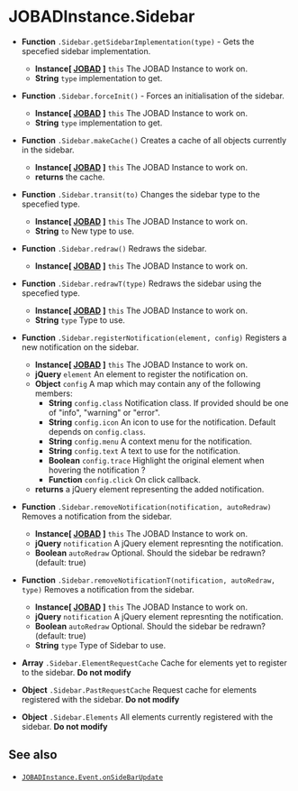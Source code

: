 # JOBADInstance.Sidebar

* **Function** `.Sidebar.getSidebarImplementation(type)` - Gets the specefied sidebar implementation. 
	* **Instance[ [JOBAD](../JOBADInstance/index.md) ]** `this` The JOBAD Instance to work on. 
	* **String** `type` implementation to get. 

* **Function** `.Sidebar.forceInit()` - Forces an initialisation of the sidebar. 
	* **Instance[ [JOBAD](../JOBADInstance/index.md) ]** `this` The JOBAD Instance to work on. 
	* **String** `type` implementation to get. 

* **Function** `.Sidebar.makeCache()` Creates a cache of all objects currently in the sidebar. 
	* **Instance[ [JOBAD](../JOBADInstance/index.md) ]** `this` The JOBAD Instance to work on. 
	* **returns** the cache. 

* **Function** `.Sidebar.transit(to)` Changes the sidebar type to the specefied type. 
	* **Instance[ [JOBAD](../JOBADInstance/index.md) ]** `this` The JOBAD Instance to work on. 
	* **String** `to` New type to use. 

* **Function** `.Sidebar.redraw()` Redraws the sidebar. 
	* **Instance[ [JOBAD](../JOBADInstance/index.md) ]** `this` The JOBAD Instance to work on. 

* **Function** `.Sidebar.redrawT(type)` Redraws the sidebar using the specefied type. 
	* **Instance[ [JOBAD](../JOBADInstance/index.md) ]** `this` The JOBAD Instance to work on. 
	* **String** `type` Type to use. 

* **Function** `.Sidebar.registerNotification(element, config)` Registers a new notification on the sidebar. 
	* **Instance[ [JOBAD](../JOBADInstance/index.md) ]** `this` The JOBAD Instance to work on. 
	* **jQuery** `element` An element to register the notification on. 
	* **Object** `config` A map which may contain any of the following members: 
		* **String** `config.class` Notification class. If provided should be one of "info", "warning" or "error". 
		* **String** `config.icon` An icon to use for the notification. Default depends on `config.class`. 
		* **String** `config.menu` A context menu for the notification. 
		* **String** `config.text` A text to use for the notification. 
		* **Boolean** `config.trace` Highlight the original element when hovering the notification ? 
		* **Function** `config.click` On click callback. 
	* **returns** a jQuery element representing the added notification. 

* **Function** `.Sidebar.removeNotification(notification, autoRedraw)` Removes a notification from the sidebar. 
	* **Instance[ [JOBAD](../JOBADInstance/index.md) ]** `this` The JOBAD Instance to work on. 
	* **jQuery** `notification` A jQuery element represnting the notification. 
	* **Boolean** `autoRedraw` Optional. Should the sidebar be redrawn? (default: true)

* **Function** `.Sidebar.removeNotificationT(notification, autoRedraw, type)` Removes a notification from the sidebar. 
	* **Instance[ [JOBAD](../JOBADInstance/index.md) ]** `this` The JOBAD Instance to work on. 
	* **jQuery** `notification` A jQuery element represnting the notification. 
	* **Boolean** `autoRedraw` Optional. Should the sidebar be redrawn? (default: true)
	* **String** `type` Type of Sidebar to use. 


* **Array** `.Sidebar.ElementRequestCache` Cache for elements yet to register to the sidebar. **Do not modify**
* **Object** `.Sidebar.PastRequestCache` Request cache for elements registered with the sidebar. **Do not modify** 
* **Object** `.Sidebar.Elements` All elements currently registered with the sidebar. **Do not modify**


## See also
* [`JOBADInstance.Event.onSideBarUpdate`](event/SideBarUpdate.md)
